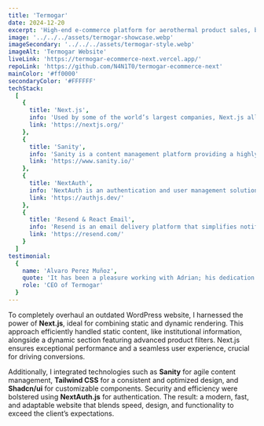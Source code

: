 ```yaml
---
title: 'Termogar'
date: 2024-12-20
excerpt: 'High-end e-commerce platform for aerothermal product sales, built and powered with these technologies:'
image: '../../../assets/termogar-showcase.webp'
imageSecondary: '../../../assets/termogar-style.webp'
imageAlt: 'Termogar Website'
liveLink: 'https://termogar-ecommerce-next.vercel.app/'
repoLink: 'https://github.com/N4N1T0/termogar-ecommerce-next'
mainColor: '#ff0000'
secondaryColor: '#FFFFFF'
techStack:
  [
    {
      title: 'Next.js',
      info: 'Used by some of the world’s largest companies, Next.js allows you to build complete web applications by extending the latest React features and integrating powerful Rust-based JavaScript tools for the fastest builds.',
      link: 'https://nextjs.org/'
    },
    {
      title: 'Sanity',
      info: 'Sanity is a content management platform providing a highly flexible and customizable CMS, ideal for creating modern and scalable content experiences.',
      link: 'https://www.sanity.io/'
    },
    {
      title: 'NextAuth',
      info: 'NextAuth is an authentication and user management solution offering customizable user registration, login, and profile features, streamlining security implementation in web applications.',
      link: 'https://authjs.dev/'
    },
    {
      title: 'Resend & React Email',
      info: 'Resend is an email delivery platform that simplifies notification and campaign integration. Combined with React Email, it enables designing and sending customizable emails using React components.',
      link: 'https://resend.com/'
    }
  ]
testimonial:
  {
    name: 'Alvaro Perez Muñoz',
    quote: 'It has been a pleasure working with Adrian; his dedication and professionalism are exemplary in the development of Termogar.',
    role: 'CEO of Termogar'
  }
---
```


To completely overhaul an outdated WordPress website, I harnessed the power of **Next.js**, ideal for combining static and dynamic rendering. This approach efficiently handled static content, like institutional information, alongside a dynamic section featuring advanced product filters. Next.js ensures exceptional performance and a seamless user experience, crucial for driving conversions.

Additionally, I integrated technologies such as **Sanity** for agile content management, **Tailwind CSS** for a consistent and optimized design, and **Shadcn/ui** for customizable components. Security and efficiency were bolstered using **NextAuth.js** for authentication. The result: a modern, fast, and adaptable website that blends speed, design, and functionality to exceed the client’s expectations.
